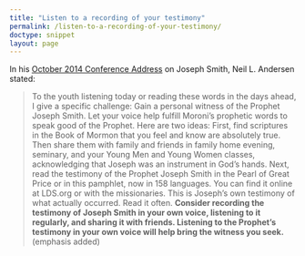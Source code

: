 ```yaml
---
title: "Listen to a recording of your testimony"
permalink: /listen-to-a-recording-of-your-testimony/
doctype: snippet
layout: page
---
```


In his [October 2014 Conference Address](https://www.lds.org/general-conference/2014/10/joseph-smith?lang=eng) on Joseph Smith, Neil L. Andersen stated:

> To the youth listening today or reading these words in the days ahead, I give a specific challenge: Gain a personal witness of the Prophet Joseph Smith. Let your voice help fulfill Moroni’s prophetic words to speak good of the Prophet. Here are two ideas: First, find scriptures in the Book of Mormon that you feel and know are absolutely true. Then share them with family and friends in family home evening, seminary, and your Young Men and Young Women classes, acknowledging that Joseph was an instrument in God’s hands. Next, read the testimony of the Prophet Joseph Smith in the Pearl of Great Price or in this pamphlet, now in 158 languages. You can find it online at LDS.org or with the missionaries. This is Joseph’s own testimony of what actually occurred. Read it often. **Consider recording the testimony of Joseph Smith in your own voice, listening to it regularly, and sharing it with friends. Listening to the Prophet’s testimony in your own voice will help bring the witness you seek.** (emphasis added)
